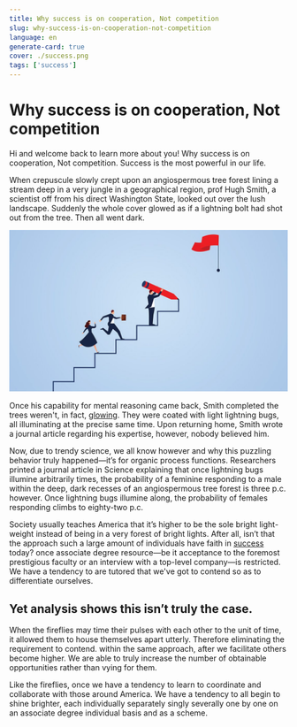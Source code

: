 ```yaml
---
title: Why success is on cooperation, Not competition
slug: why-success-is-on-cooperation-not-competition
language: en
generate-card: true
cover: ./success.png
tags: ['success']
---
```


# Why success is on cooperation, Not competition

Hi and welcome back to learn more about you! Why success is on cooperation, Not competition. Success is the most powerful in our life.

When crepuscule slowly crept upon an angiospermous tree forest lining a stream deep in a very jungle in a geographical region, prof Hugh Smith, a scientist off from his direct Washington State, looked out over the lush landscape. Suddenly the whole cover glowed as if a lightning bolt had shot out from the tree. Then all went dark.

![](./success.png)

Once his capability for mental reasoning came back, Smith completed the trees weren't, in fact, [glowing](make-your-home-spark-creativity-to-bring-new-ideas). They were coated with light lightning bugs, all illuminating at the precise same time. Upon returning home, Smith wrote a journal article regarding his expertise, however, nobody believed him.

Now, due to trendy science, we all know however and why this puzzling behavior truly happened—it’s for organic process functions. Researchers printed a journal article in Science explaining that once lightning bugs illumine arbitrarily times, the probability of a feminine responding to a male within the deep, dark recesses of an angiospermous tree forest is three p.c. however. Once lightning bugs illumine along, the probability of females responding climbs to eighty-two p.c.

Society usually teaches America that it’s higher to be the sole bright light-weight instead of being in a very forest of bright lights. After all, isn’t that the approach such a large amount of individuals have faith in [success](https://www.success.com/why-success-hinges-on-collaboration-not-competition/) today? once associate degree resource—be it acceptance to the foremost prestigious faculty or an interview with a top-level company—is restricted. We have a tendency to are tutored that we've got to contend so as to differentiate ourselves.

## Yet analysis shows this isn’t truly the case.

When the fireflies may time their pulses with each other to the unit of time, it allowed them to house themselves apart utterly. Therefore eliminating the requirement to contend. within the same approach, after we facilitate others become higher. We are able to truly increase the number of obtainable opportunities rather than vying for them.

Like the fireflies, once we have a tendency to learn to coordinate and collaborate with those around America. We have a tendency to all begin to shine brighter, each individually separately singly severally one by one on an associate degree individual basis and as a scheme.
